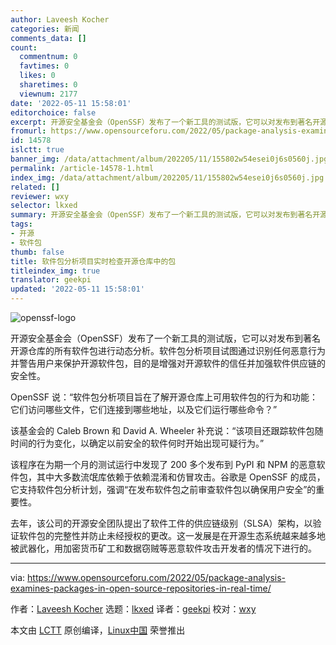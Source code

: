 ```yaml
---
author: Laveesh Kocher
categories: 新闻
comments_data: []
count:
  commentnum: 0
  favtimes: 0
  likes: 0
  sharetimes: 0
  viewnum: 2177
date: '2022-05-11 15:58:01'
editorchoice: false
excerpt: 开源安全基金会（OpenSSF）发布了一个新工具的测试版，它可以对发布到著名开源仓库的所有软件包进行动态分析。
fromurl: https://www.opensourceforu.com/2022/05/package-analysis-examines-packages-in-open-source-repositories-in-real-time/
id: 14578
islctt: true
banner_img: /data/attachment/album/202205/11/155802w54esei0j6s0560j.jpg
permalink: /article-14578-1.html
index_img: /data/attachment/album/202205/11/155802w54esei0j6s0560j.jpg.thumb.jpg
related: []
reviewer: wxy
selector: lkxed
summary: 开源安全基金会（OpenSSF）发布了一个新工具的测试版，它可以对发布到著名开源仓库的所有软件包进行动态分析。
tags:
- 开源
- 软件包
thumb: false
title: 软件包分析项目实时检查开源仓库中的包
titleindex_img: true
translator: geekpi
updated: '2022-05-11 15:58:01'
---
```


![openssf-logo](/data/attachment/album/202205/11/155802w54esei0j6s0560j.jpg)


开源安全基金会（OpenSSF）发布了一个新工具的测试版，它可以对发布到著名开源仓库的所有软件包进行动态分析。软件包分析项目试图通过识别任何恶意行为并警告用户来保护开源软件包，目的是增强对开源软件的信任并加强软件供应链的安全性。


OpenSSF 说：“软件包分析项目旨在了解开源仓库上可用软件包的行为和功能：它们访问哪些文件，它们连接到哪些地址，以及它们运行哪些命令？”


该基金会的 Caleb Brown 和 David A. Wheeler 补充说：“该项目还跟踪软件包随时间的行为变化，以确定以前安全的软件何时开始出现可疑行为。”


该程序在为期一个月的测试运行中发现了 200 多个发布到 PyPI 和 NPM 的恶意软件包，其中大多数流氓库依赖于依赖混淆和仿冒攻击。谷歌是 OpenSSF 的成员，它支持软件包分析计划，强调“在发布软件包之前审查软件包以确保用户安全”的重要性。


去年，该公司的开源安全团队提出了软件工件的供应链级别（SLSA）架构，以验证软件包的完整性并防止未经授权的更改。这一发展是在开源生态系统越来越多地被武器化，用加密货币矿工和数据窃贼等恶意软件攻击开发者的情况下进行的。




---


via: <https://www.opensourceforu.com/2022/05/package-analysis-examines-packages-in-open-source-repositories-in-real-time/>


作者：[Laveesh Kocher](https://www.opensourceforu.com/author/laveesh-kocher/) 选题：[lkxed](https://github.com/lkxed) 译者：[geekpi](https://github.com/geekpi) 校对：[wxy](https://github.com/wxy)


本文由 [LCTT](https://github.com/LCTT/TranslateProject) 原创编译，[Linux中国](https://linux.cn/) 荣誉推出